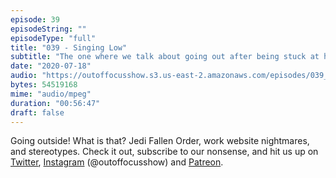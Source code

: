 ```yaml
---
episode: 39
episodeString: ""
episodeType: "full"
title: "039 - Singing Low"
subtitle: "The one where we talk about going out after being stuck at home, Jedi, website nightmares, and stereotypes." 
date: "2020-07-18"
audio: "https://outoffocusshow.s3.us-east-2.amazonaws.com/episodes/039_Singing-Low.mp3"
bytes: 54519168
mime: "audio/mpeg"
duration: "00:56:47"
draft: false
---
```


Going outside! What is that? Jedi Fallen Order, work website nightmares, and stereotypes. 
Check it out, subscribe to our nonsense, and hit us up on [Twitter][twit], [Instagram][insta] (\@outoffocusshow) and [Patreon][patreon].

[twit]: https://twitter.com/outoffocusshow
[insta]: https://instagram.com/outoffocusshow
[patreon]: https://www.patreon.com/outoffocusshow

